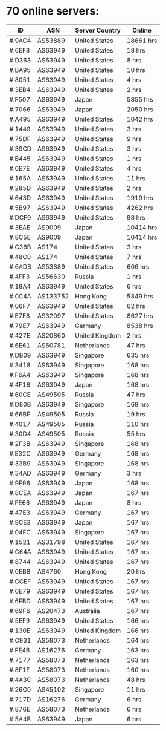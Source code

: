 # 70 online servers:

| ID | ASN | Server Country | Online |
| ------ | ------ | ------ | ------ |
| #.9AC4 | AS53889 | United States | 18661 hrs |
| #.6EF8 | AS63949 | United States | 18 hrs |
| #.D363 | AS63949 | United States | 8 hrs |
| #.BA95 | AS63949 | United States | 10 hrs |
| #.8051 | AS63949 | United States | 4 hrs |
| #.3EB4 | AS63949 | United States | 2 hrs |
| #.F507 | AS63949 | Japan | 5855 hrs |
| #.7066 | AS63949 | Japan | 2050 hrs |
| #.A495 | AS63949 | United States | 1042 hrs |
| #.1449 | AS63949 | United States | 3 hrs |
| #.75DF | AS63949 | United States | 9 hrs |
| #.39CD | AS63949 | United States | 3 hrs |
| #.B445 | AS63949 | United States | 1 hrs |
| #.0E7E | AS63949 | United States | 4 hrs |
| #.165A | AS63949 | United States | 11 hrs |
| #.285D | AS63949 | United States | 2 hrs |
| #.643D | AS63949 | United States | 1919 hrs |
| #.5B97 | AS63949 | United States | 4262 hrs |
| #.DCF9 | AS63949 | United States | 98 hrs |
| #.3EAE | AS9009 | Japan | 10414 hrs |
| #.8C5E | AS9009 | Japan | 10414 hrs |
| #.C36B | AS174 | United States | 3 hrs |
| #.48C0 | AS174 | United States | 7 hrs |
| #.6ADB | AS53889 | United States | 606 hrs |
| #.4FF3 | AS56630 | Russia | 1 hrs |
| #.18A4 | AS63949 | United States | 6 hrs |
| #.0C4A | AS133752 | Hong Kong | 5849 hrs |
| #.06F7 | AS63949 | United States | 62 hrs |
| #.E7E8 | AS32097 | United States | 8627 hrs |
| #.79E7 | AS63949 | Germany | 8538 hrs |
| #.427E | AS20860 | United Kingdom | 2 hrs |
| #.6E61 | AS60781 | Netherlands | 47 hrs |
| #.DB09 | AS63949 | Singapore | 635 hrs |
| #.3418 | AS63949 | Singapore | 168 hrs |
| #.F6A4 | AS63949 | Singapore | 168 hrs |
| #.4F16 | AS63949 | Japan | 168 hrs |
| #.60CE | AS49505 | Russia | 47 hrs |
| #.D80B | AS63949 | Singapore | 168 hrs |
| #.66BF | AS49505 | Russia | 19 hrs |
| #.4017 | AS49505 | Russia | 110 hrs |
| #.30D4 | AS49505 | Russia | 55 hrs |
| #.2F3B | AS63949 | Singapore | 168 hrs |
| #.E32C | AS63949 | Germany | 168 hrs |
| #.33B9 | AS63949 | Singapore | 168 hrs |
| #.34AD | AS63949 | Germany | 3 hrs |
| #.9F96 | AS63949 | Japan | 168 hrs |
| #.8CEA | AS63949 | Japan | 167 hrs |
| #.FE66 | AS63949 | Japan | 8 hrs |
| #.47E3 | AS63949 | Germany | 167 hrs |
| #.9CE3 | AS63949 | Japan | 167 hrs |
| #.04FC | AS63949 | Singapore | 167 hrs |
| #.1521 | AS31798 | United States | 167 hrs |
| #.C64A | AS63949 | United States | 167 hrs |
| #.8744 | AS63949 | United States | 167 hrs |
| #.0EBB | AS4760 | Hong Kong | 20 hrs |
| #.CCEF | AS63949 | United States | 167 hrs |
| #.0E79 | AS63949 | United States | 167 hrs |
| #.6FBD | AS63949 | United States | 167 hrs |
| #.69F6 | AS20473 | Australia | 167 hrs |
| #.5EF9 | AS63949 | United States | 166 hrs |
| #.130E | AS63949 | United Kingdom | 166 hrs |
| #.C931 | AS58073 | Netherlands | 164 hrs |
| #.FE4B | AS16276 | Germany | 163 hrs |
| #.7177 | AS58073 | Netherlands | 163 hrs |
| #.8F1F | AS58073 | Netherlands | 160 hrs |
| #.4A30 | AS58073 | Netherlands | 48 hrs |
| #.26C0 | AS45102 | Singapore | 11 hrs |
| #.717D | AS16276 | Germany | 6 hrs |
| #.876E | AS58073 | Netherlands | 6 hrs |
| #.5A4B | AS63949 | Japan | 6 hrs |

